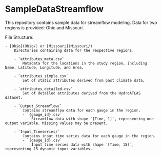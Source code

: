 # SampleDataStreamflow

This repository contains sample data for streamflow modeling.
Data for two regions is provided: Ohio and Missouri.

File Structure:
```
- [Ohio](Ohio/) or [Missouri](Missouri/)  
    Directories containing data for the respective regions.

    - `attributes_meta.csv`  
        Metadata for the locations in the study region, including Name, Latitude, Longitude, and Area.

    - `attributes_simple.csv`  
        Set of static attributes derived from past climate data.

    - `attributes_detailed.csv`  
        Set of detailed attributes derived from the HydroATLAS dataset.

    - `Output_Streamflow/`  
        Contains streamflow data for each gauge in the region.  
        - `{gauge_id}.csv`  
            Streamflow data with shape `[Time, 1]`, representing one output variable. Missing values may be present.

    - `Input_Timeseries/`  
        Contains input time series data for each gauge in the region.  
        - `{gauge_id}.csv`  
            Input time series data with shape `[Time, 15]`, representing 15 dynamic input variables.
```

